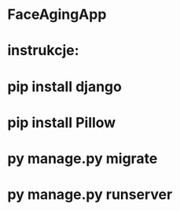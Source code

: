 # FaceAgingApp
# instrukcje: 
# pip install django
# pip install Pillow
# py manage.py migrate
# py manage.py runserver
